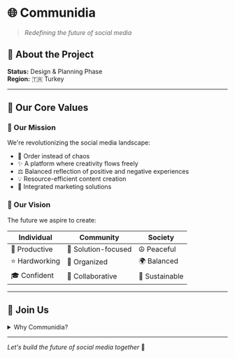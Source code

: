 # 🌐 Communidia

> *Redefining the future of social media*

## 📱 About the Project

**Status:** Design & Planning Phase  
**Region:** 🇹🇷 Turkey

---

## 💫 Our Core Values

### 🎯 Our Mission 
We're revolutionizing the social media landscape:

- 🌈 Order instead of chaos
- ✨ A platform where creativity flows freely
- ⚖️ Balanced reflection of positive and negative experiences
- 💡 Resource-efficient content creation
- 🚀 Integrated marketing solutions

### 🔮 Our Vision
The future we aspire to create:

|  Individual  |  Community  |  Society  |
|--------------|-------------|-----------|
| 💪 Productive | 🤝 Solution-focused | ☮️ Peaceful |
| ⭐ Hardworking | 🌟 Organized | 🌍 Balanced |
| 🎓 Confident | 💫 Collaborative | 🌱 Sustainable |

---

## 🤝 Join Us

<details>
<summary>Why Communidia?</summary>

* 📊 Balanced content flow
* 🎨 Creative freedom
* 💎 Resource optimization
* 🌍 Sustainable social media
* 🤗 Positive community experience
</details>

---

*Let's build the future of social media together* 🌟

